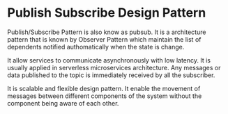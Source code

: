 
# Publish Subscribe Design Pattern

Publish/Subscribe Pattern is also know as pubsub. It is a architecture pattern that is known by Observer Pattern which maintain the list of dependents notified authomatically when the state is change. 

It allow services to communicate asynchronously with low latency. It is usually applied in serverless microservices architecture. Any messages or data published to the topic is immediately received by all the subscriber. 

It is scalable and flexible design pattern. It enable the movement of messages between different components of the system without the component being aware of each other. 
